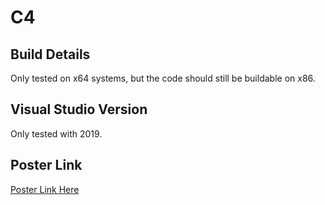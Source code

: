 # C4

## Build Details
Only tested on x64 systems, but the code should still be buildable on x86.

## Visual Studio Version
Only tested with 2019.

## Poster Link
[Poster Link Here](https://docs.google.com/presentation/d/1zhK0x5k5w0e8cVRIEOXxQOlLcbgo_pH2SqPYeH5rTlE/edit?usp=sharing)
